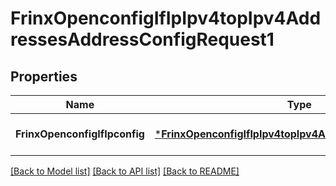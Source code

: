 # FrinxOpenconfigIfIpIpv4topIpv4AddressesAddressConfigRequest1

## Properties
Name | Type | Description | Notes
------------ | ------------- | ------------- | -------------
**FrinxOpenconfigIfIpconfig** | [***FrinxOpenconfigIfIpIpv4topIpv4AddressesAddressConfig**](frinx.openconfig.if.ip.ipv4top.ipv4.addresses.address.Config.md) |  | [optional] [default to null]

[[Back to Model list]](../README.md#documentation-for-models) [[Back to API list]](../README.md#documentation-for-api-endpoints) [[Back to README]](../README.md)


